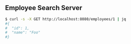 ## Employee Search Server

```bash
$ curl -s -X GET http://localhost:8080/employees/1 | jq
#{
#  "id": 1,
#  "name": "Foo"
#}
```